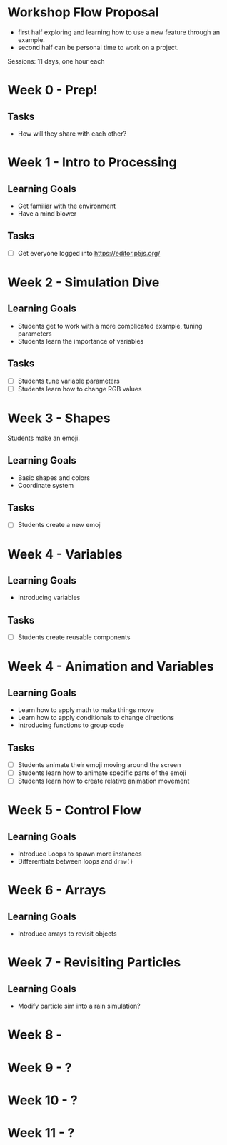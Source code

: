 # Workshop Flow Proposal

- first half exploring and learning how to use a new feature through an example. 
- second half can be personal time to work on a project.

Sessions: 11 days, one hour each
# Week 0 - Prep!
## Tasks
- How will they share with each other?

# Week 1 - Intro to Processing

## Learning Goals
- Get familiar with the environment
- Have a mind blower

## Tasks
- [ ] Get everyone logged into https://editor.p5js.org/

# Week 2 - Simulation Dive

## Learning Goals
- Students get to work with a more complicated example, tuning parameters
- Students learn the importance of variables

## Tasks
- [ ] Students tune variable parameters
- [ ] Students learn how to change RGB values

# Week 3 - Shapes

Students make an emoji.

## Learning Goals
- Basic shapes and colors
- Coordinate system

## Tasks
- [ ] Students create a new emoji

# Week 4 - Variables

## Learning Goals
- Introducing variables

## Tasks
- [ ] Students create reusable components

# Week 4 - Animation and Variables
## Learning Goals
- Learn how to apply math to make things move
- Learn how to apply conditionals to change directions
- Introducing functions to group code

## Tasks
- [ ] Students animate their emoji moving around the screen
- [ ] Students learn how to animate specific parts of the emoji
- [ ] Students learn how to create relative animation movement

# Week 5 - Control Flow
## Learning Goals
- Introduce Loops to spawn more instances
- Differentiate between loops and `draw()`

# Week 6 - Arrays
## Learning Goals
- Introduce arrays to revisit objects

# Week 7 - Revisiting Particles
## Learning Goals
- Modify particle sim into a rain simulation?

# Week 8 - 

# Week 9 - ?

# Week 10 - ?

# Week 11 - ?
